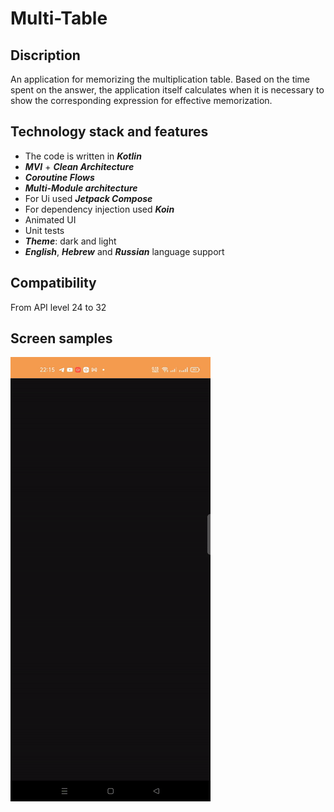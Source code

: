# Multi-Table

## Discription
An application for memorizing the multiplication table. Based on the time spent on the answer, the application itself calculates when it is necessary to show the corresponding expression for effective memorization.

## Technology stack and features

* The code is written in _**Kotlin**_
* _**MVI**_ + _**Clean Architecture**_
* _**Coroutine Flows**_
* _**Multi-Module architecture**_
* For Ui used _**Jetpack Compose**_
* For dependency injection used _**Koin**_
* Animated UI
* Unit tests
* _**Theme**_: dark and light
* _**English**_, _**Hebrew**_ and _**Russian**_ language support

## Compatibility
From API level 24 to 32

## Screen samples

![name](https://github.com/NikolayKuts/Multi-Table/blob/development/pictures/animation_semple.gif)
